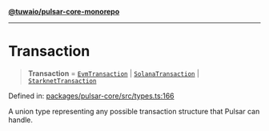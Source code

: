 [**@tuwaio/pulsar-core-monorepo**](../../../README.md)

***

# Transaction

> **Transaction** = [`EvmTransaction`](EvmTransaction.md) \| [`SolanaTransaction`](SolanaTransaction.md) \| [`StarknetTransaction`](StarknetTransaction.md)

Defined in: [packages/pulsar-core/src/types.ts:166](https://github.com/TuwaIO/pulsar-core/blob/4eac4e83b9ab20a969d3d6ed318d5cf54201efe3/packages/pulsar-core/src/types.ts#L166)

A union type representing any possible transaction structure that Pulsar can handle.
